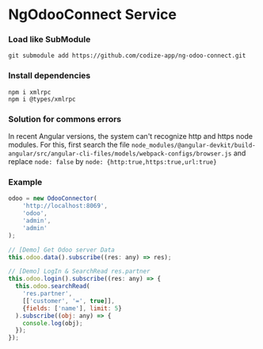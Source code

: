 # NgOdooConnect Service

### Load like SubModule

```
git submodule add https://github.com/codize-app/ng-odoo-connect.git
```

### Install dependencies

```
npm i xmlrpc
npm i @types/xmlrpc
```

### Solution for commons errors

In recent Angular versions, the system can't recognize http and https node modules. For this, first search the file ```node_modules/@angular-devkit/build-angular/src/angular-cli-files/models/webpack-configs/browser.js``` and replace ```node: false``` by ```node: {http:true,https:true,url:true}```

### Example

```javascript
odoo = new OdooConnector(
    'http://localhost:8069',
    'odoo',
    'admin',
    'admin'
);
```

```javascript
// [Demo] Get Odoo server Data
this.odoo.data().subscribe((res: any) => res);

// [Demo] LogIn & SearchRead res.partner
this.odoo.login().subscribe((res: any) => {
  this.odoo.searchRead(
    'res.partner',
    [['customer', '=', true]],
    {fields: ['name'], limit: 5}
  ).subscribe((obj: any) => {
    console.log(obj);
  });
});
```
